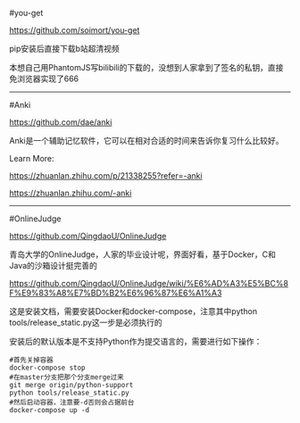#you-get

https://github.com/soimort/you-get

pip安装后直接下载b站超清视频

本想自己用PhantomJS写bilibili的下载的，没想到人家拿到了签名的私钥，直接免浏览器实现了666

----

#Anki

https://github.com/dae/anki

Anki是一个辅助记忆软件，它可以在相对合适的时间来告诉你复习什么比较好。

Learn More:

https://zhuanlan.zhihu.com/p/21338255?refer=-anki

https://zhuanlan.zhihu.com/-anki

----

#OnlineJudge

https://github.com/QingdaoU/OnlineJudge

青岛大学的OnlineJudge，人家的毕业设计呢，界面好看，基于Docker，C和Java的沙箱设计挺完善的

https://github.com/QingdaoU/OnlineJudge/wiki/%E6%AD%A3%E5%BC%8F%E9%83%A8%E7%BD%B2%E6%96%87%E6%A1%A3

这是安装文档，需要安装Docker和docker-compose，注意其中python tools/release_static.py这一步是必须执行的

安装后的默认版本是不支持Python作为提交语言的，需要进行如下操作：

```
#首先关掉容器
docker-compose stop
#在master分支把那个分支merge过来
git merge origin/python-support
python tools/release_static.py
#然后启动容器，注意要-d否则会占据前台
docker-compose up -d
```